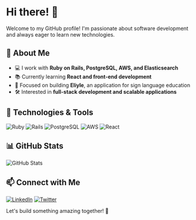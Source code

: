 # Hi there! 👋

Welcome to my GitHub profile! I'm passionate about software development and always eager to learn new technologies.

## 🚀 About Me
- 💻 I work with **Ruby on Rails, PostgreSQL, AWS, and Elasticsearch**
- 📚 Currently learning **React and front-end development**
- 🎯 Focused on building **Eliyle**, an application for sign language education
- 🛠 Interested in **full-stack development and scalable applications**

## 📌 Technologies & Tools
![Ruby](https://img.shields.io/badge/Ruby-CC342D?style=for-the-badge&logo=ruby&logoColor=white)
![Rails](https://img.shields.io/badge/Rails-CC0000?style=for-the-badge&logo=rubyonrails&logoColor=white)
![PostgreSQL](https://img.shields.io/badge/PostgreSQL-336791?style=for-the-badge&logo=postgresql&logoColor=white)
![AWS](https://img.shields.io/badge/AWS-FF9900?style=for-the-badge&logo=amazonaws&logoColor=white)
![React](https://img.shields.io/badge/React-20232A?style=for-the-badge&logo=react&logoColor=61DAFB)

## 📊 GitHub Stats
![GitHub Stats](https://github-readme-stats.vercel.app/api?username=your-username&show_icons=true&theme=radical)

## 📫 Connect with Me
[![LinkedIn](https://img.shields.io/badge/LinkedIn-0077B5?style=for-the-badge&logo=linkedin&logoColor=white)](https://www.linkedin.com/in/your-profile)
[![Twitter](https://img.shields.io/badge/Twitter-1DA1F2?style=for-the-badge&logo=twitter&logoColor=white)](https://twitter.com/your-profile)

Let's build something amazing together! 🚀
